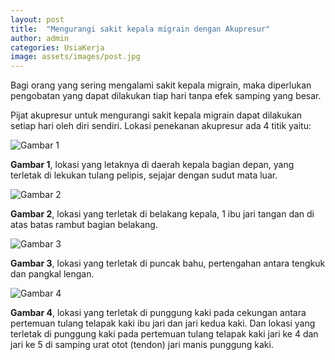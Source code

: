 ```yaml
---
layout: post
title:  "Mengurangi sakit kepala migrain dengan Akupresur"
author: admin
categories: UsiaKerja
image: assets/images/post.jpg
---
```

<style>
.article-post img {
      display: block;
        margin-left: auto;
          margin-right: auto;
            width: 50%;
}
</style>

Bagi orang yang sering mengalami sakit kepala migrain, maka diperlukan pengobatan yang dapat dilakukan tiap hari tanpa efek samping yang besar.

Pijat akupresur untuk mengurangi sakit kepala migrain dapat dilakukan setiap hari oleh diri sendiri. Lokasi penekanan akupresur ada 4 titik yaitu:

![Gambar 1](https://i.imgur.com/vHUHQos.png)

**Gambar 1**, lokasi yang letaknya di daerah kepala bagian depan, yang terletak di lekukan tulang pelipis, sejajar dengan sudut mata luar.

![Gambar 2](https://i.imgur.com/3rivWyE.png)

**Gambar 2**, lokasi yang terletak di belakang kepala, 1 ibu jari tangan dan di atas batas rambut bagian belakang.

![Gambar 3](https://i.imgur.com/2Km5SFV.png)

**Gambar 3**, lokasi yang terletak di puncak bahu, pertengahan antara tengkuk dan pangkal lengan.

![Gambar 4](https://i.imgur.com/jgYHWGR.png)

**Gambar 4**, lokasi yang terletak di punggung kaki pada cekungan antara pertemuan tulang telapak kaki ibu jari dan jari kedua kaki. Dan lokasi yang terletak di punggung kaki pada pertemuan tulang telapak kaki jari ke 4 dan jari ke 5 di samping urat otot (tendon) jari manis punggung kaki.